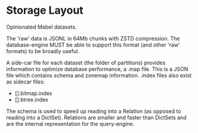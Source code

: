 # Storage Layout

Opinionated Mabel datasets.





The 'raw' data is JSONL in 64Mb chunks with ZSTD compression. The database-engine MUST
be able to support this format (and other 'raw' formats) to be broadly useful.

A side-car file for each dataset (the folder of partitions) provides information to
optimize database performance, a .map file. This is a JSON file which contains schema
and zonemap information. .index files also exist as sidecar files:

- [].bitmap.index
- [].btree.index

The schema is used to speed up reading into a Relation (as opposed to reading into a
DictSet). Relations are smaller and faster than DictSets and are the internal
representation for the query-engine. 